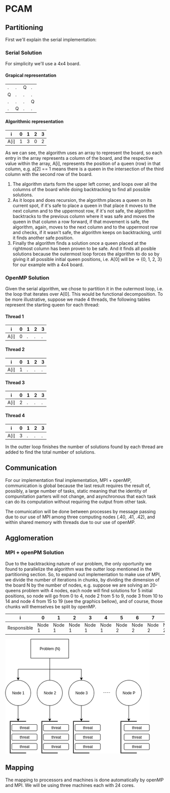 # PCAM

## Partitioning

First we'll explain the serial implementation:

### Serial Solution

For simplicity we'll use a 4x4 board.

#### Grapical representation
| | | | |
|-|-|-|-|
|.|.|Q|.|
|Q|.|.|.|
|.|.|.|Q|
|.|Q|.|.| 

#### Algorithmic representation

|i|0|1|2|3| 
|-|-|-|-|-|
|A[i]|1|3|0|2| 

As we can see, the algorithm uses an array to represent the board, so each entry in the array represents a column of the board, and the respective value within the array, A[i], represents the position of a queen (row) in that column, e.g. a[2] == 1 means there is a queen in the intersection of the third column with the second row of the board.

1. The algorithm starts form the upper left corner, and loops over all the columns of the board while doing backtracking to find all possible solutions.
2. As it loops and does recursion, the algorithm places a queen on its current spot, if it's safe to place a queen in that place it moves to the next column and to the uppermost row, if it's not safe, the algorithm backtracks to the previous column where it was safe and moves the queen in that column a row forward, if that movement is safe, the algorithm, again, moves to the next column and to the uppermost row and checks, if it wasn't safe, the algorithm keeps on backtracking, until it finds another safe position.
3. Finally the algorithm finds a solution once a queen placed at the rightmost column has been proven to be safe. And it finds all posible solutions because the outermost loop forces the algorithm to do so by giving it all possible initial queen positions, i.e. A[0] will be -> {0, 1, 2, 3} for our example with a 4x4 board.

### OpenMP Solution

Given the serial algorithm, we chose to partition it in the outermost loop, i.e. the loop that iterates over A[0]. This would be functional decomposition. To be more illustrative, suppose we made 4 threads, the following tables represent the starting queen for each thread:

#### Thread 1

|i|0|1|2|3| 
|-|-|-|-|-|
|A[i]|0|.|.|.|

#### Thread 2

|i|0|1|2|3| 
|-|-|-|-|-|
|A[i]|1|.|.|.|

#### Thread 3

|i|0|1|2|3| 
|-|-|-|-|-|
|A[i]|2|.|.|.|

#### Thread 4

|i|0|1|2|3| 
|-|-|-|-|-|
|A[i]|3|.|.|.|

In the outter loop finishes the number of solutions found by each thread are added to find the total number of solutions.

## Communication

For our implementation final implementation, MPI + openMP, communication is global because the last result requires the result of, possibly, a large number of tasks, static meaning that the identity of compunitation parters will not change, and asynchronous that each task can do its computation without requiring the output from other task.

The comunication will be done between processes by message passing due to our use of MPI among three computing nodes (.40, .41, .42), and within shared memory with threads due to our use of openMP.

## Agglomeration

### MPI + openPM Solution

Due to the backtracking nature of our problem, the only oportunity we found to parallelize the algorithm was the outter loop mentioned in the partitioning section. So, to expand out implementation to make use of MPI, we divide the number of iterations in chunks, by dividing the dimension of the board N by the number of nodes, e.g. suppose we are solving an 20-queens problem with 4 nodes, each node will find solutions for 5 initial positions, so node will go from 0 to 4, node 2 from 5 to 9, node 3 from 10 to 14 and node 4 from 15 to 19 (see the graphics bellow), and of course, those chunks will themselves be split by openMP.

|i|0|1|2|3|4|5|6|7|8|9|10|11|12|13|14|15|16|17|18|19|
|-|-|-|-|-|-|-|-|-|-|-|-|-|-|-|-|-|-|-|-|-|
|Responsible|Node 1|Node 1|Node 1|Node 1|Node 1|Node 2|Node 2|Node 2|Node 2|Node 2|Node 3|Node 3|Node 3|Node 3|Node 3|Node 4|Node 4|Node 4|Node 4|Node 4|

![MPI with OpenMp.1](MPI_OpenMP.png)

## Mapping

The mapping to processors and machines is done automatically by openMP and MPI. We will be using three machines each with 24 cores.
